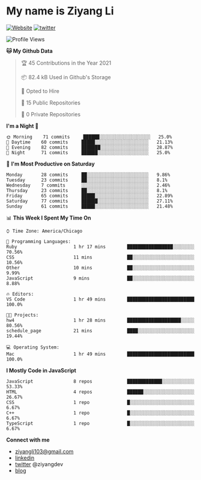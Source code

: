 # My name is Ziyang Li
[![Website](https://img.shields.io/website?down_color=red&down_message=offline&up_color=success&up_message=online&url=https%3A%2F%2Fziyang.dev)](https://ziyang.dev)
[![twitter](https://img.shields.io/badge/twitter-%40ziyangdev-blue?style=social&logo=twitter)](https://twitter.com/ziyangdev)

<!--START_SECTION:waka-->
![Profile Views](http://img.shields.io/badge/Profile%20Views-0-blue)

**🐱 My Github Data** 

> 🏆 45 Contributions in the Year 2021
 > 
> 📦 82.4 kB Used in Github's Storage 
 > 
> 💼 Opted to Hire
 > 
> 📜 15 Public Repositories 
 > 
> 🔑 0 Private Repositories  
 > 
**I'm a Night 🦉** 

```text
🌞 Morning    71 commits     ██████░░░░░░░░░░░░░░░░░░░   25.0% 
🌆 Daytime    60 commits     █████░░░░░░░░░░░░░░░░░░░░   21.13% 
🌃 Evening    82 commits     ███████░░░░░░░░░░░░░░░░░░   28.87% 
🌙 Night      71 commits     ██████░░░░░░░░░░░░░░░░░░░   25.0%

```
📅 **I'm Most Productive on Saturday** 

```text
Monday       28 commits     ██░░░░░░░░░░░░░░░░░░░░░░░   9.86% 
Tuesday      23 commits     ██░░░░░░░░░░░░░░░░░░░░░░░   8.1% 
Wednesday    7 commits      ░░░░░░░░░░░░░░░░░░░░░░░░░   2.46% 
Thursday     23 commits     ██░░░░░░░░░░░░░░░░░░░░░░░   8.1% 
Friday       65 commits     █████░░░░░░░░░░░░░░░░░░░░   22.89% 
Saturday     77 commits     ██████░░░░░░░░░░░░░░░░░░░   27.11% 
Sunday       61 commits     █████░░░░░░░░░░░░░░░░░░░░   21.48%

```


📊 **This Week I Spent My Time On** 

```text
⌚︎ Time Zone: America/Chicago

💬 Programming Languages: 
Ruby                     1 hr 17 mins        █████████████████░░░░░░░░   70.56% 
CSS                      11 mins             ██░░░░░░░░░░░░░░░░░░░░░░░   10.56% 
Other                    10 mins             ██░░░░░░░░░░░░░░░░░░░░░░░   9.99% 
JavaScript               9 mins              ██░░░░░░░░░░░░░░░░░░░░░░░   8.88%

🔥 Editors: 
VS Code                  1 hr 49 mins        █████████████████████████   100.0%

🐱‍💻 Projects: 
hw4                      1 hr 28 mins        ████████████████████░░░░░   80.56% 
schedule_page            21 mins             ████░░░░░░░░░░░░░░░░░░░░░   19.44%

💻 Operating System: 
Mac                      1 hr 49 mins        █████████████████████████   100.0%

```

**I Mostly Code in JavaScript** 

```text
JavaScript               8 repos             █████████████░░░░░░░░░░░░   53.33% 
HTML                     4 repos             ██████░░░░░░░░░░░░░░░░░░░   26.67% 
CSS                      1 repo              █░░░░░░░░░░░░░░░░░░░░░░░░   6.67% 
C++                      1 repo              █░░░░░░░░░░░░░░░░░░░░░░░░   6.67% 
TypeScript               1 repo              █░░░░░░░░░░░░░░░░░░░░░░░░   6.67%

```



<!--END_SECTION:waka-->

**Connect with me**
- ziyangli103@gmail.com
- [linkedin](https://www.linkedin.com/in/ziyangg/)
- [twitter](https://twitter.com/ziyangdev) @ziyangdev
- [blog](https://ziyangll.github.io/blog/)

